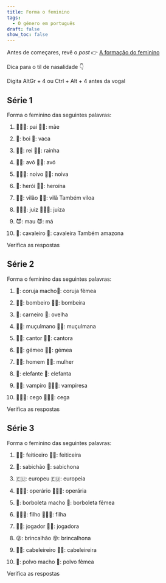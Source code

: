 ```yaml
---
title: Forma o feminino
tags:
  - O género em português
draft: false
show_toc: false
---
```

Antes de começares, revê o *post* 👉 [A formação do feminino](https://laurarubio.net/posts/a-formacao-do-feminino/)

<article>
Dica para o til de nasalidade 👇

Digita AltGr + 4 ou Ctrl + Alt + 4 antes da vogal
</article>

## Série 1
Forma o feminino das seguintes palavras: 

1. <e-moji>👨🏻‍🍼</e-moji>: <e-answer readonly>pai</e-answer> <e-moji>🤱🏻</e-moji>: <e-answer>mãe</e-answer> 

2. <e-moji>🐂</e-moji>: <e-answer readonly>boi</e-answer> <e-moji>🐄</e-moji>: <e-answer>vaca</e-answer> 

3. <e-moji>🤴🏻</e-moji>: <e-answer readonly>rei</e-answer> <e-moji>👸🏻</e-moji>: <e-answer>rainha</e-answer>

4. <e-moji>👴🏻</e-moji>: <e-answer readonly>avô</e-answer> <e-moji>👵🏻</e-moji>: <e-answer>avó</e-answer>

5. <e-moji>🤵🏻‍♂️</e-moji>: <e-answer readonly>noivo</e-answer> <e-moji>👰🏻</e-moji>: <e-answer>noiva</e-answer>

6. <e-moji>🦸</e-moji>: <e-answer readonly>herói</e-answer> <e-moji>🦸‍♀️</e-moji>: <e-answer>heroína</e-answer>

7. <e-moji>🦹‍♂️</e-moji>: <e-answer readonly>vilão</e-answer> <e-moji>🦹‍♂️</e-moji>: <e-answer>vilã</e-answer> Também <e-answer readonly>viloa</e-answer>

8. <e-moji>🧑🏻‍⚖️</e-moji>: <e-answer readonly>juiz</e-answer> <e-moji>👩🏻‍⚖️</e-moji>: <e-answer>juíza</e-answer>

9. <e-moji>😈</e-moji>: <e-answer readonly>mau</e-answer> <e-moji>😈</e-moji>: <e-answer>má</e-answer>

10. <e-moji>🏇</e-moji>: <e-answer readonly>cavaleiro</e-answer> <e-moji>🏇</e-moji>: <e-answer>cavaleira</e-answer> Também <e-answer readonly>amazona</e-answer>

<e-validate>Verifica as respostas</e-validate>

## Série 2
Forma o feminino das seguintes palavras: 

1. <e-moji>🦉</e-moji>: <e-answer readonly>coruja macho</e-answer><e-moji>🦉</e-moji>: <e-answer>coruja fêmea</e-answer>

2. <e-moji>🧑‍🚒</e-moji>: <e-answer readonly>bombeiro</e-answer> <e-moji>👩‍🚒</e-moji>: <e-answer>bombeira</e-answer>

3. <e-moji>🐏</e-moji>: <e-answer readonly>carneiro</e-answer> <e-moji>🐑</e-moji>: <e-answer>ovelha</e-answer>

4. <e-moji>👳🏼</e-moji>: <e-answer readonly>muçulmano</e-answer> <e-moji>🧕🏼</e-moji>: <e-answer>muçulmana</e-answer>

5. <e-moji>🧑‍🎤</e-moji>: <e-answer readonly>cantor</e-answer> <e-moji>👩‍🎤</e-moji>: <e-answer>cantora</e-answer>

6. <e-moji>👯‍♂️</e-moji>: <e-answer readonly>gémeo</e-answer> <e-moji>👯‍♀️</e-moji>: <e-answer>gémea</e-answer>

7. <e-moji>👨🏽</e-moji>: <e-answer readonly>homem</e-answer> <e-moji>👩🏽</e-moji>: <e-answer>mulher</e-answer>

8. <e-moji>🐘</e-moji>: <e-answer readonly>elefante</e-answer> <e-moji>🐘</e-moji>: <e-answer>elefanta</e-answer>

9. <e-moji>🧛🏻</e-moji>: <e-answer readonly>vampiro</e-answer> <e-moji>🧛🏻‍♀️</e-moji>: <e-answer>vampiresa</e-answer>

10. <e-moji>🧑🏻‍🦯</e-moji>: <e-answer readonly>cego</e-answer> <e-moji>👩🏻‍🦯</e-moji>: <e-answer>cega</e-answer>

<e-validate>Verifica as respostas</e-validate>

## Série 3
Forma o feminino das seguintes palavras: 

1. <e-moji>🧙‍♂️</e-moji>: <e-answer readonly>feiticeiro</e-answer> <e-moji>🧙‍♀️</e-moji>: <e-answer>feiticeira</e-answer>

2. <e-moji>🧐</e-moji>: <e-answer readonly>sabichão</e-answer> <e-moji>🧐</e-moji>: <e-answer>sabichona</e-answer>

3. <e-moji>🇪🇺</e-moji>: <e-answer readonly>europeu</e-answer> <e-moji>🇪🇺</e-moji>: <e-answer>europeia</e-answer>

4. <e-moji>👨🏻‍🏭</e-moji>: <e-answer readonly>operário</e-answer> <e-moji>👩🏻‍🏭</e-moji>: <e-answer>operária</e-answer>

5. <e-moji>🦋</e-moji>: <e-answer readonly>borboleta macho</e-answer> <e-moji>🦋</e-moji>: <e-answer>borboleta fêmea</e-answer>

6. <e-moji>👨‍👩‍👦</e-moji>: <e-answer readonly>filho</e-answer> <e-moji>👨‍👩‍👧</e-moji>: <e-answer>filha</e-answer>

7. <e-moji>🤾‍♂️</e-moji>: <e-answer readonly>jogador</e-answer> <e-moji>🤾‍♀️</e-moji>: <e-answer>jogadora</e-answer>

8. <e-moji>😜</e-moji>: <e-answer readonly>brincalhão</e-answer> <e-moji>😜</e-moji>: <e-answer>brincalhona</e-answer>

9. <e-moji>💇‍♂️</e-moji>: <e-answer readonly>cabeleireiro</e-answer> <e-moji>💇‍♀️</e-moji>: <e-answer>cabeleireira</e-answer>

10. <e-moji>🐙</e-moji>: <e-answer readonly>polvo macho</e-answer> <e-moji>🐙</e-moji>:  <e-answer>polvo fêmea</e-answer>

<e-validate>Verifica as respostas</e-validate>
